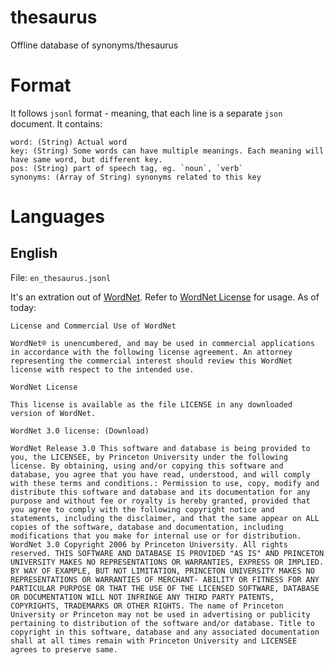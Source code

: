 # thesaurus
Offline database of synonyms/thesaurus

# Format
It follows `jsonl` format - meaning, that each line is a separate `json` document.
It contains:
```
word: (String) Actual word
key: (String) Some words can have multiple meanings. Each meaning will have same word, but different key.
pos: (String) part of speech tag, eg. `noun`, `verb`
synonyms: (Array of String) synonyms related to this key
```


# Languages

## English

File: `en_thesaurus.jsonl`

It's an extration out of [WordNet](https://wordnet.princeton.edu). Refer to [WordNet License](https://wordnet.princeton.edu/license-and-commercial-use) for usage. As of today:

```
License and Commercial Use of WordNet

WordNet® is unencumbered, and may be used in commercial applications in accordance with the following license agreement. An attorney representing the commercial interest should review this WordNet license with respect to the intended use.

WordNet License

This license is available as the file LICENSE in any downloaded version of WordNet.

WordNet 3.0 license: (Download)

WordNet Release 3.0 This software and database is being provided to you, the LICENSEE, by Princeton University under the following license. By obtaining, using and/or copying this software and database, you agree that you have read, understood, and will comply with these terms and conditions.: Permission to use, copy, modify and distribute this software and database and its documentation for any purpose and without fee or royalty is hereby granted, provided that you agree to comply with the following copyright notice and statements, including the disclaimer, and that the same appear on ALL copies of the software, database and documentation, including modifications that you make for internal use or for distribution. WordNet 3.0 Copyright 2006 by Princeton University. All rights reserved. THIS SOFTWARE AND DATABASE IS PROVIDED "AS IS" AND PRINCETON UNIVERSITY MAKES NO REPRESENTATIONS OR WARRANTIES, EXPRESS OR IMPLIED. BY WAY OF EXAMPLE, BUT NOT LIMITATION, PRINCETON UNIVERSITY MAKES NO REPRESENTATIONS OR WARRANTIES OF MERCHANT- ABILITY OR FITNESS FOR ANY PARTICULAR PURPOSE OR THAT THE USE OF THE LICENSED SOFTWARE, DATABASE OR DOCUMENTATION WILL NOT INFRINGE ANY THIRD PARTY PATENTS, COPYRIGHTS, TRADEMARKS OR OTHER RIGHTS. The name of Princeton University or Princeton may not be used in advertising or publicity pertaining to distribution of the software and/or database. Title to copyright in this software, database and any associated documentation shall at all times remain with Princeton University and LICENSEE agrees to preserve same.

```

